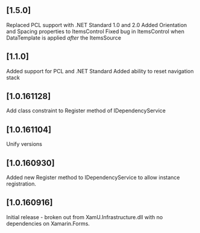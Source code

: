 ## [1.5.0]
Replaced PCL support with .NET Standard 1.0 and 2.0
Added Orientation and Spacing properties to ItemsControl
Fixed bug in ItemsControl when DataTemplate is applied _after_ the ItemsSource

## [1.1.0]
Added support for PCL and .NET Standard
Added ability to reset navigation  stack

## [1.0.161128]
Add class constraint to Register method of IDependencyService
        
## [1.0.161104]
Unify versions

## [1.0.160930]
Added new Register method to IDependencyService to allow instance registration.

## [1.0.160916]
Initial release - broken out from XamU.Infrastructure.dll with no dependencies on Xamarin.Forms.
